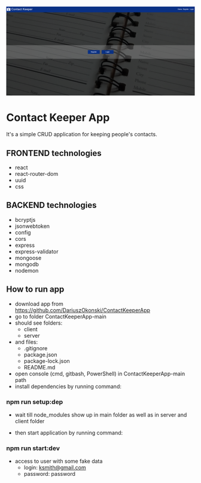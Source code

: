 ![image](client/public/gitImg/main.png)

# Contact Keeper App

It's a simple CRUD application for keeping people's contacts.

## FRONTEND technologies

- react
- react-router-dom
- uuid
- css

## BACKEND technologies

- bcryptjs
- jsonwebtoken
- config
- cors
- express
- express-validator
- mongoose
- mongodb
- nodemon

## How to run app

- download app from https://github.com/DariuszOkonski/ContactKeeperApp
- go to folder ContactKeeperApp-main
- should see folders:
  - client
  - server
- and files:
  - .gitignore
  - package.json
  - package-lock.json
  - README.md
- open console (cmd, gitbash, PowerShell) in ContactKeeperApp-main path
- install dependencies by running command:

### npm run setup:dep

- wait till node_modules show up in main folder as well as in server and client folder

- then start application by running command:

### npm run start:dev

- access to user with some fake data
  - login: ksmith@gmail.com
  - password: password
